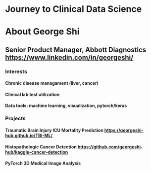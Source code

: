 # Journey to Clinical Data Science

# About George Shi
## Senior Product Manager, Abbott Diagnostics https://www.linkedin.com/in/georgeshi/

### Interests
#### Chronic disease managament (liver, cancer)
#### Clinical lab test utilization
#### Data tools: machine learning, visualization, pytorch/keras

### Projects

#### Traumatic Brain Injury ICU Mortality Prediction https://georgeshi-hub.github.io/TBI-ML/

#### Histopathologic Cancer Detection https://github.com/georgeshi-hub/kaggle-cancer-detection

#### PyTorch 3D Medical Image Analysis
